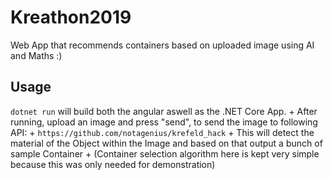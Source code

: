 # Kreathon2019
Web App that recommends containers based on uploaded image using AI and Maths :)

## Usage
`dotnet run` will build both the angular aswell as the .NET Core App. + 
After running, upload an image and press "send", to send the image to following API: + 
`https://github.com/notagenius/krefeld_hack` + 
This will detect the material of the Object within the Image and based on that output a bunch of sample Container + 
(Container selection algorithm here is kept very simple because this was only needed for demonstration)
